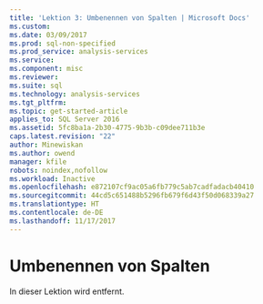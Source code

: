 ```yaml
---
title: 'Lektion 3: Umbenennen von Spalten | Microsoft Docs'
ms.custom: 
ms.date: 03/09/2017
ms.prod: sql-non-specified
ms.prod_service: analysis-services
ms.service: 
ms.component: misc
ms.reviewer: 
ms.suite: sql
ms.technology: analysis-services
ms.tgt_pltfrm: 
ms.topic: get-started-article
applies_to: SQL Server 2016
ms.assetid: 5fc8ba1a-2b30-4775-9b3b-c09dee711b3e
caps.latest.revision: "22"
author: Minewiskan
ms.author: owend
manager: kfile
robots: noindex,nofollow
ms.workload: Inactive
ms.openlocfilehash: e872107cf9ac05a6fb779c5ab7cadfadacb40410
ms.sourcegitcommit: 44cd5c651488b5296fb679f6d43f50d068339a27
ms.translationtype: HT
ms.contentlocale: de-DE
ms.lasthandoff: 11/17/2017
---
```

# <a name="rename-columns"></a>Umbenennen von Spalten
In dieser Lektion wird entfernt. 
